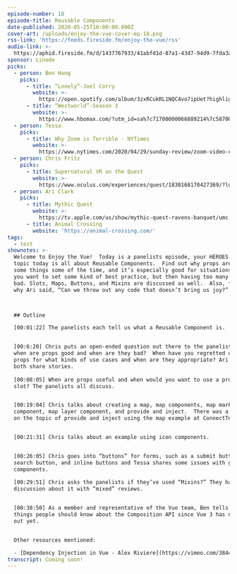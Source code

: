 ```yaml
---
episode-number: 18
episode-title: Reusable Components
date-published: 2020-05-25T10:00:00.000Z
cover-art: /uploads/enjoy-the-vue-cover-ep-18.png
rss-link: 'https://feeds.fireside.fm/enjoy-the-vue/rss'
audio-link: >-
  https://aphid.fireside.fm/d/1437767933/41abfd1d-87a1-43d7-94d9-7fda3a5120e1/6e4481a3-4043-4924-98a7-362b6837ef71.mp3
sponsor: Linode
picks:
  - person: Ben Hong
    picks:
      - title: “Lonely”-Joel Corry
        website: >-
          https://open.spotify.com/album/3zxRCukRL1NQC4vo7ipUet?highlight=spotify:track:2ZEq4HT450Ye9IFGPTl9qV
      - title: “Westworld”-Season 3
        website: >-
          https://www.hbomax.com/?utm_id=sa%7c71700000066889214%7c58700005866085338%7cp53631645393&gclid=EAIaIQobChMI7I6349LI6QIV7z6tBh1ZSg8zEAAYASAAEgJvAPD_BwE&gclsrc=aw.ds
  - person: Tessa
    picks:
      - title: Why Zoom is Terrible - NYTimes
        website: >-
          https://www.nytimes.com/2020/04/29/sunday-review/zoom-video-conference.html
  - person: Chris Fritz
    picks:
      - title: Supernatural VR on the Quest
        website: >-
          https://www.oculus.com/experiences/quest/1830168170427369/?locale=en_US
  - person: Ari Clark
    picks:
      - title: Mythic Quest
        website: >-
          https://tv.apple.com/us/show/mythic-quest-ravens-banquet/umc.cmc.1nfdfd5zlk05fo1bwwetzldy3
      - title: Animal Crossing
        website: 'https://animal-crossing.com/'
tags:
  - test
shownotes: >-
  Welcome to Enjoy the Vue!  Today is a panelists episode, your HEROES! The
  topic today is all about Reusable Components.  Find out why props are good for
  some things some of the time, and it’s especially good for situations where
  you want to set some kind of best practice, but then having too many props is
  bad. Slots, Maps, Buttons, and Mixins are discussed as well.  Also, find out
  why Ari said, “Can we throw out any code that doesn’t bring us joy?” ☺



  ## Outline

  [00:01:22] The panelists each tell us what a Reusable Component is.  


  [00:6:20] Chris puts an open-ended question out there to the panelists as to
  when are props good and when are they bad?  When have you regretted using
  props for what kinds of use cases and when are they appropriate? Ari and Tessa
  both share stories.
   
  [00:08:05] When are props useful and when would you want to use a prop over a
  slot? The panelists all discuss. 


  [00:19:04] Chris talks about creating a map, map components, map markers
  component, map layer component, and provide and inject.  There was a good talk
  on the topic of provide and inject using the map example at ConnectTech 2019. 


  [00:21:31] Chris talks about an example using icon components.


  [00:26:05] Chris goes into “buttons” for forms, such as a submit button,
  search button, and inline buttons and Tessa shares some issues with generic
  components. 
   
  [00:29:51] Chris asks the panelists if they’ve used “Mixins?” They have a
  discussion about it with “mixed” reviews.    


  [00:38:50] As a member and representative of the Vue team, Ben tells us some
  things people should know about the Composition API since Vue 3 has not come
  out yet.


  Other resources mentioned:

  - [Dependency Injection in Vue - Alex Riviere](https://vimeo.com/384465021)
transcript: Coming soon!
---
```

